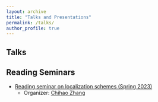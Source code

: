 ```yaml
---
layout: archive
title: "Talks and Presentations"
permalink: /talks/
author_profile: true
---
```


## Talks

## Reading Seminars
* [Reading seminar on localization schemes (Spring 2023)](https://notes.sjtu.edu.cn/s/srjxIefo_)
  * Organizer: [Chihao Zhang](http://chihaozhang.com/)